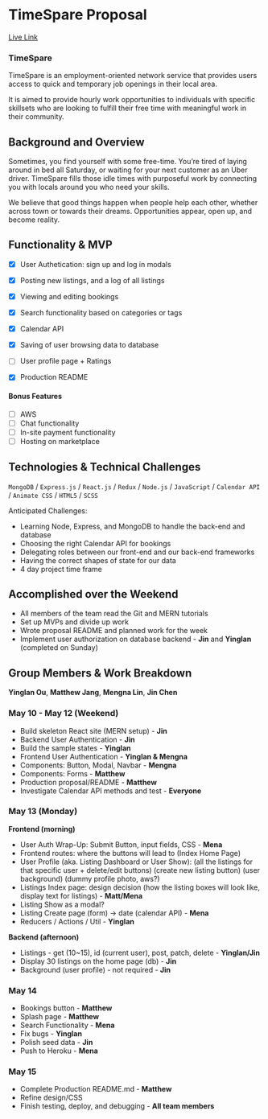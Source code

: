 # TimeSpare Proposal
[Live Link](http://time-spare.herokuapp.com/#/)

### TimeSpare 
TimeSpare is an employment-oriented network service that provides users access to quick and temporary job openings in their local area.   

It is aimed to provide hourly work opportunities to individuals with specific skillsets who are looking to fulfill their free time with meaningful work in their community. 

## Background and Overview
Sometimes, you find yourself with some free-time. You’re tired of laying around in bed all Saturday, or waiting for your next customer as an Uber driver. TimeSpare fills those idle times with purposeful work by connecting you with locals around you who need your skills.

We believe that good things happen when people help each other, whether across town or towards their dreams. Opportunities appear, open up, and become reality.

## Functionality & MVP

   - [X] User Authetication: sign up and log in modals
   - [X] Posting new listings, and a log of all listings
   - [X] Viewing and editing bookings 
   - [X] Search functionality based on categories or tags
   - [X] Calendar API
   - [X] Saving of user browsing data to database
   - [ ] User profile page + Ratings
   - [X] Production README


#### Bonus Features
   - [ ] AWS 
   - [ ] Chat functionality
   - [ ] In-site payment functionality
   - [ ] Hosting on marketplace

## Technologies & Technical Challenges

`MongoDB` / `Express.js` / `React.js` / `Redux` / `Node.js` / `JavaScript` / `Calendar API` / `Animate CSS` / `HTML5` / `SCSS`  

Anticipated Challenges:

- Learning Node, Express, and MongoDB to handle the back-end and database
- Choosing the right Calendar API for bookings
- Delegating roles between our front-end and our back-end frameworks
- Having the correct shapes of state for our data
- 4 day project time frame


## Accomplished over the Weekend

  - All members of the team read the Git and MERN tutorials
  - Set up MVPs and divide up work
  - Wrote proposal README and planned work for the week
  - Implement user authorization on database backend - **Jin** and **Yinglan** (completed on Sunday)


## Group Members & Work Breakdown

**Yinglan Ou**,
**Matthew Jang**,
**Mengna Lin**,
**Jin Chen**


### May 10 - May 12 (Weekend)
  - Build skeleton React site (MERN setup) -  **Jin**
  - Backend User Authentication - **Jin**
  - Build the sample states - **Yinglan**
  - Frontend User Authentication - **Yinglan & Mengna**
  - Components: Button, Modal, Navbar - **Mengna**
  - Components: Forms - **Matthew** 
  - Production proposal/README - **Matthew** 
  - Investigate Calendar API methods and test - **Everyone** 

### May 13 (Monday)
  **Frontend (morning)**
  - User Auth Wrap-Up: Submit Button, input fields, CSS - **Mena**
  - Frontend routes: where the buttons will lead to (Index Home Page) 
  - User Profile (aka. Listing Dashboard or User Show): (all the listings for that specific user + delete/edit buttons) (create new listing button) (user background) (dummy profile photo, aws?)
  - Listings Index page: design decision (how the listing boxes will look like, display text for listings) - **Matt/Mena**
  - Listing Show as a modal? 
  - Listing Create page (form) → date (calendar API) - **Mena**
  - Reducers / Actions / Util - **Yinglan**

  **Backend (afternoon)**
  - Listings - get (10~15), id (current user), post, patch, delete - **Yinglan/Jin**
  - Display 30 listings on the home page (db) - **Jin**
  - Background (user profile) - not required - **Jin**

### May 14
  - Bookings button - **Matthew**
  - Splash page - **Matthew**
  - Search Functionality - **Mena**
  - Fix bugs - **Yinglan**
  - Polish seed data - **Jin**
  - Push to Heroku - **Mena**

### May 15
  - Complete Production README.md - **Matthew** 
  - Refine design/CSS 
  - Finish testing, deploy, and debugging - **All team members** 


